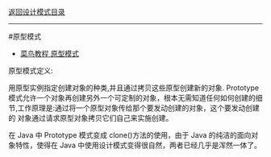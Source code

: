 <p>
    <a href="#" onclick="showITLearnPage('softdesign')">返回设计模式目录</a>
</p>

---
#原型模式 
- <a href="https://www.runoob.com/design-pattern/adapter-pattern.html" target="_blank"> 菜鸟教程 原型模式 </a>

原型模式定义:

用原型实例指定创建对象的种类,并且通过拷贝这些原型创建新的对象.
Prototype 模式允许一个对象再创建另外一个可定制的对象，根本无需知道任何如何创建的细节,工作原理是:通过将一个原型对象传给那个要发动创建的对象，这个要发动创建的
对象通过请求原型对象拷贝它们自己来实施创建。

在 Java 中 Prototype 模式变成 clone()方法的使用，由于 Java 的纯洁的面向对象特性，使得在 Java 中使用设计模式变得很自然，两者已经几乎是浑然一体了。
